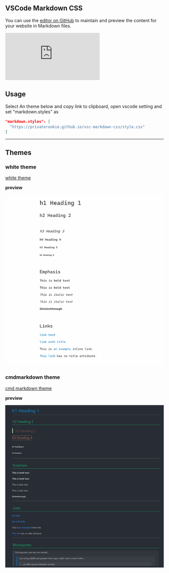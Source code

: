 ## VSCode Markdown CSS

You can use the [editor on GitHub](https://github.com/PrivateRookie/vsc-markdown-css/edit/master/README.md) to maintain and preview the content for your website in Markdown files.

![简体中文](https://privaterookie.github.io/vsc-markdown-css/README_CN.md)

## Usage

Select An theme below and copy link to clipboard, open vscode setting and set "markdown.styles" as 

```json
"markdown.styles": [
  "https://privaterookie.github.io/vsc-markdown-css/style.css"
]
```

---

## Themes

### white theme

[white theme](https://privaterookie.github.io/vsc-markdown-css/white/style.css)

**preview**

![preview](./white/preview.png)



### cmdmarkdown theme

[cmd markdown theme](https://privaterookie.github.io/vsc-markdown-css/cmdmarkdown/style.css)

**preview**

![preview](./cmdmarkdown/preview.png)
